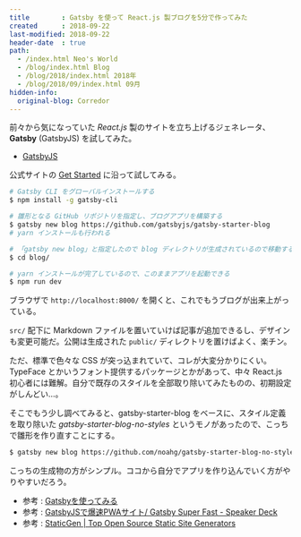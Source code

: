 ```yaml
---
title        : Gatsby を使って React.js 製ブログを5分で作ってみた
created      : 2018-09-22
last-modified: 2018-09-22
header-date  : true
path:
  - /index.html Neo's World
  - /blog/index.html Blog
  - /blog/2018/index.html 2018年
  - /blog/2018/09/index.html 09月
hidden-info:
  original-blog: Corredor
---
```


前々から気になっていた *React.js* 製のサイトを立ち上げるジェネレータ、**Gatsby** (GatsbyJS) を試してみた。

- [GatsbyJS](https://www.gatsbyjs.org/)

公式サイトの [Get Started](https://www.gatsbyjs.org/docs/) に沿って試してみる。

```bash
# Gatsby CLI をグローバルインストールする
$ npm install -g gatsby-cli

# 雛形となる GitHub リポジトリを指定し、ブログアプリを構築する
$ gatsby new blog https://github.com/gatsbyjs/gatsby-starter-blog
# yarn インストールも行われる

# 「gatsby new blog」と指定したので blog ディレクトリが生成されているので移動する
$ cd blog/

# yarn インストールが完了しているので、このままアプリを起動できる
$ npm run dev
```

ブラウザで `http://localhost:8000/` を開くと、これでもうブログが出来上がっている。

`src/` 配下に Markdown ファイルを置いていけば記事が追加できるし、デザインも変更可能だ。公開は生成された `public/` ディレクトリを置けばよく、楽チン。

ただ、標準で色々な CSS が突っ込まれていて、コレが大変分かりにくい。TypeFace とかいうフォント提供するパッケージとかがあって、中々 React.js 初心者には難解。自分で既存のスタイルを全部取り除いてみたものの、初期設定がしんどい…。

そこでもう少し調べてみると、gatsby-starter-blog をベースに、スタイル定義を取り除いた *gatsby-starter-blog-no-styles* というモノがあったので、こっちで雛形を作り直すことにする。

```bash
$ gatsby new blog https://github.com/noahg/gatsby-starter-blog-no-styles
```

こっちの生成物の方がシンプル。ココから自分でアプリを作り込んでいく方がやりやすいだろう。

- 参考 : [Gatsbyを使ってみる](https://qiita.com/abcb2/items/3731a12866d5c093af48)
- 参考 : [GatsbyJSで爆速PWAサイト/ Gatsby Super Fast - Speaker Deck](https://speakerdeck.com/nnjyami/gatsby-super-fast)
- 参考 : [StaticGen | Top Open Source Static Site Generators](https://www.staticgen.com/)
